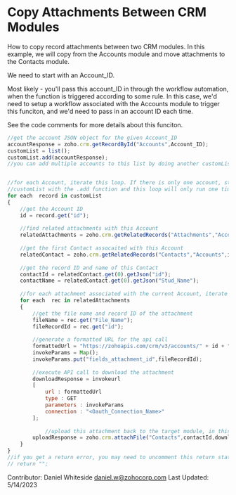 # Copy Attachments Between CRM Modules

How to copy record attachments between two CRM modules. In this example, we will copy from the Accounts module and move attachments to the Contacts module. 

We need to start with an Account_ID.

Most likely - you'll pass this account_ID in through the workflow automation, when the function is triggered according to some rule. In this case, we'd need to setup a workflow associated with the Accounts module to trigger this funciton, and we'd need to pass in an account ID each time.

See the code comments for more details about this funciton.

```javascript
//get the account JSON object for the given Account_ID
accountResponse = zoho.crm.getRecordById("Accounts",Account_ID);
customList = list();
customList.add(accountResponse);
//you can add multiple accounts to this list by doing another customList.add(<Account_Object>) statement.


//for each Account, iterate this loop. If there is only one account, still add it to
//customList with the .add function and this loop will only run one time
for each  record in customList
{
    //get the Account ID
	id = record.get("id");
	
    //find related attachments with this Account
	relatedAttachments = zoho.crm.getRelatedRecords("Attachments","Accounts",id.toLong());
	
    //get the first Contact assocaited with this Account
	relatedContact = zoho.crm.getRelatedRecords("Contacts","Accounts",id.toLong(),1,1);
	
    //get the record ID and name of this Contact
	contactId = relatedContact.get(0).getJson("id");
	contactName = relatedContact.get(0).getJson("Stud_Name");
	
    //for each attachment associated with the current Account, iterate this loop
	for each  rec in relatedAttachments
	{
        //get the file name and record ID of the attachment
		fileName = rec.get("File_Name");
		fileRecordId = rec.get("id");
		
        //generate a formatted URL for the api call
		formattedUrl = "https://zohoapis.com/crm/v3/accounts/" + id + "/attachments/" + fileRecordId;
		invokeParams = Map();
		invokeParams.put("fields_attachment_id",fileRecordId);
		
        //execute API call to download the attachment
		downloadResponse = invokeurl
		[
			url : formattedUrl
			type : GET
			parameters : invokeParams
			connection : "<Oauth_Connection_Name>"
		];
		
        	//upload this attachment back to the target module, in this case "Contacts"
		uploadResponse = zoho.crm.attachFile("Contacts",contactId,downloadResponse, "allmodules");
	}
}
//if you get a return error, you may need to uncomment this return statement
// return "";
```

Contributor: Daniel Whiteside
daniel.w@zohocorp.com
Last Updated: 5/14/2023